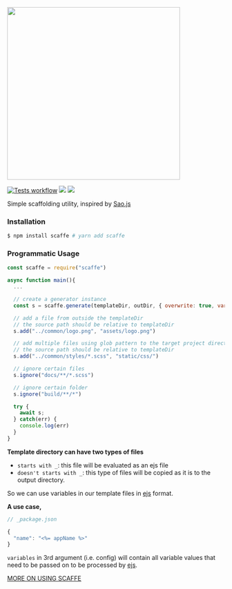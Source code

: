 <img src="https://raw.githubusercontent.com/sinix-dev/scaffe.js/master/.github/assets/scaffe-logo.png" width="400">

[![Tests workflow](https://github.com/sinix-dev/scaffe.js/actions/workflows/test.js.yml/badge.svg)](https://github.com/sinix-dev/scaffe.js/actions/workflows/test.js.yml)
[![](https://img.shields.io/npm/v/scaffe.svg)](https://www.npmjs.com/package/scaffe)
[![](https://img.shields.io/npm/l/scaffe)](https://github.com/sinix-dev/scaffe.js/blob/master/LICENSE)

Simple scaffolding utility, inspired by [Sao.js](https://github.com/saojs/sao)

### Installation

```bash
$ npm install scaffe # yarn add scaffe
```

### Programmatic Usage

```js
const scaffe = require("scaffe")

async function main(){
  ...

  // create a generator instance
  const s = scaffe.generate(templateDir, outDir, { overwrite: true, variables: { name: "app" } })

  // add a file from outside the templateDir
  // the source path should be relative to templateDir
  s.add("../common/logo.png", "assets/logo.png")

  // add multiple files using glob pattern to the target project directory
  // the source path should be relative to templateDir
  s.add("../common/styles/*.scss", "static/css/")

  // ignore certain files
  s.ignore("docs/**/*.scss")

  // ignore certain folder
  s.ignore("build/**/*")

  try {
    await s;
  } catch(err) {
    console.log(err)
  }
}
```

**Template directory can have two types of files** <br>
- `starts with _`: this file will be evaluated as an ejs file <br>
- `doesn't starts with _`: this type of files will be copied as it is to the output directory.

So we can use variables in our template files in [ejs](https://ejs.co/) format.

**A use case,**

```javascript
// _package.json

{
  "name": "<%= appName %>"
}
```

`variables` in 3rd argument (i.e. config) will contain all variable values that
need to be passed on to be processed by [ejs](https://ejs.co/).

[MORE ON USING SCAFFE](https://github.com/sinix-dev/scaffe.js/wiki/Using-Scaffe)
